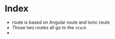 # Index
- route is based on Angular route and Ionic route
- Those two routes all go to the `stack`
- 